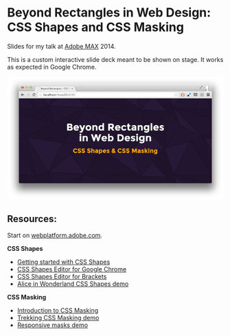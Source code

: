 # Beyond Rectangles in Web Design: CSS Shapes and CSS Masking

Slides for my talk at [Adobe MAX](http://max.adobe.com/) 2014.

This is a custom interactive slide deck meant to be shown on stage. It works as expected in Google Chrome.

![Screenshot of slides](screenshot.png)

## Resources:

Start on [webplatform.adobe.com](http://webplatform.adobe.com/).

**CSS Shapes**
- [Getting started with CSS Shapes](http://www.html5rocks.com/en/tutorials/shapes/getting-started/)
- [CSS Shapes Editor for Google Chrome](https://chrome.google.com/webstore/detail/css-shapes-editor/nenndldnbcncjmeacmnondmkkfedmgmp)
- [CSS Shapes Editor for Brackets](http://blog.brackets.io/2014/04/17/css-shapes-editor/)
- [Alice in Wonderland CSS Shapes demo](http://webplatform.adobe.com/Demo-for-Alice-s-Adventures-in-Wonderland/)

**CSS Masking**
- [Introduction to CSS Masking](http://www.html5rocks.com/en/tutorials/masking/adobe/)
- [Trekking CSS Masking demo](http://razvancaliman.com/cssmasking/)
- [Responsive masks demo](http://razvancaliman.com/responsive-mask-image/)
